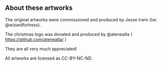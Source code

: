 ## About these artworks

The original artworks were commissioned and produced by Jesse Irwin (tw: @wizardfortress).

The christmas logo was donated and produced by @ateneatla ( https://github.com/ateneatla/ )

They are all very much appreciated!

All artworks are licensed as CC-BY-NC-ND.
